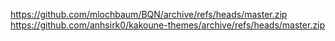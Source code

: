 https://github.com/mlochbaum/BQN/archive/refs/heads/master.zip
https://github.com/anhsirk0/kakoune-themes/archive/refs/heads/master.zip
